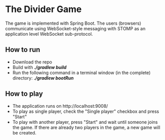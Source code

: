 # The Divider Game
 The game is implemented with Spring Boot.
 The users (browsers) communicate using WebSocket-style messaging with STOMP as an application level WebSocket sub-protocol.
 
 ## How to run 
 * Download the repo
 * Build with ***./gradlew build***
 * Run the following command in a terminal window (in the complete) directory:
 ***./gradlew bootRun***
 
 ## How to play
 * The application runs on http://localhost:9008/
 * To play as single player, check the "Single player" checkbox and press "Start"
 * To play with another player, press "Start" and wait until someone joins the game. If there are already two players in the game, a new game will be created.
 